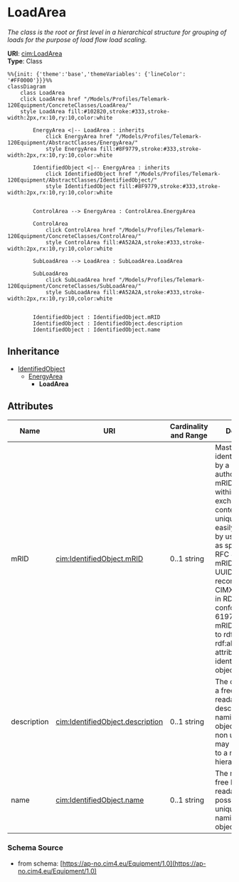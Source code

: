 # LoadArea

_The class is the root or first level in a hierarchical structure for grouping of loads for the purpose of load flow load scaling._

**URI**: [cim:LoadArea](https://cim.ucaiug.io/ns#LoadArea)<br />
**Type**: Class

```mermaid
%%{init: {'theme':'base','themeVariables': {'lineColor': '#FF0000'}}}%%
classDiagram
    class LoadArea
    click LoadArea href "/Models/Profiles/Telemark-120Equipment/ConcreteClasses/LoadArea/"
    style LoadArea fill:#102820,stroke:#333,stroke-width:2px,rx:10,ry:10,color:white
     
        EnergyArea <|-- LoadArea : inherits
            click EnergyArea href "/Models/Profiles/Telemark-120Equipment/AbstractClasses/EnergyArea/"
            style EnergyArea fill:#8F9779,stroke:#333,stroke-width:2px,rx:10,ry:10,color:white
     
        IdentifiedObject <|-- EnergyArea : inherits
            click IdentifiedObject href "/Models/Profiles/Telemark-120Equipment/AbstractClasses/IdentifiedObject/"
            style IdentifiedObject fill:#8F9779,stroke:#333,stroke-width:2px,rx:10,ry:10,color:white


        ControlArea --> EnergyArea : ControlArea.EnergyArea

        ControlArea
            click ControlArea href "/Models/Profiles/Telemark-120Equipment/ConcreteClasses/ControlArea/"
            style ControlArea fill:#A52A2A,stroke:#333,stroke-width:2px,rx:10,ry:10,color:white

        SubLoadArea --> LoadArea : SubLoadArea.LoadArea

        SubLoadArea
            click SubLoadArea href "/Models/Profiles/Telemark-120Equipment/ConcreteClasses/SubLoadArea/"
            style SubLoadArea fill:#A52A2A,stroke:#333,stroke-width:2px,rx:10,ry:10,color:white


        IdentifiedObject : IdentifiedObject.mRID
        IdentifiedObject : IdentifiedObject.description
        IdentifiedObject : IdentifiedObject.name
```

## Inheritance
* [IdentifiedObject](/Models/Profiles/Telemark-120Equipment/AbstractClasses/IdentifiedObject/)
    * [EnergyArea](/Models/Profiles/Telemark-120Equipment/AbstractClasses/EnergyArea/)
        * **LoadArea**

## Attributes
| Name | URI | Cardinality and Range | Description | Inheritance |
| ---  | --- | --- | --- | --- |
| mRID | [cim:IdentifiedObject.mRID](https://cim.ucaiug.io/ns#IdentifiedObject.mRID) | 0..1 string | Master resource identifier issued by a model authority. The mRID is unique within an exchange context. Global uniqueness is easily achieved by using a UUID, as specified in RFC 4122, for the mRID. The use of UUID is strongly recommended.For CIMXML data files in RDF syntax conforming to IEC 61970-552, the mRID is mapped to rdf:ID or rdf:about attributes that identify CIM object elements. | IdentifiedObject |
| description | [cim:IdentifiedObject.description](https://cim.ucaiug.io/ns#IdentifiedObject.description) | 0..1 string | The description is a free human readable text describing or naming the object. It may be non unique and may not correlate to a naming hierarchy. | IdentifiedObject |
| name | [cim:IdentifiedObject.name](https://cim.ucaiug.io/ns#IdentifiedObject.name) | 0..1 string | The name is any free human readable and possibly non unique text naming the object. | IdentifiedObject |

### Schema Source
* from schema: [https://ap-no.cim4.eu/Equipment/1.0](https://ap-no.cim4.eu/Equipment/1.0)
